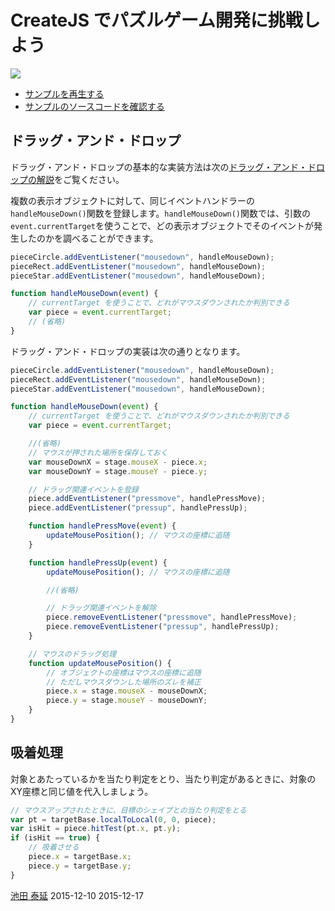 # CreateJS でパズルゲーム開発に挑戦しよう

![](../imgs/game_pazzle.html.png)

- [サンプルを再生する](https://ics-creative.github.io/tutorial-createjs/samples/game_pazzle.html)
- [サンプルのソースコードを確認する](../samples/game_pazzle.html)

## ドラッグ・アンド・ドロップ

ドラッグ・アンド・ドロップの基本的な実装方法は次の[ドラッグ・アンド・ドロップの解説](mouse_drag.md)をご覧ください。

複数の表示オブジェクトに対して、同じイベントハンドラーの`handleMouseDown()`関数を登録します。`handleMouseDown()`関数では、引数の`event.currentTarget`を使うことで、どの表示オブジェクトでそのイベントが発生したのかを調べることができます。

```js
pieceCircle.addEventListener("mousedown", handleMouseDown);
pieceRect.addEventListener("mousedown", handleMouseDown);
pieceStar.addEventListener("mousedown", handleMouseDown);

function handleMouseDown(event) {
    // currentTarget を使うことで、どれがマウスダウンされたか判別できる
    var piece = event.currentTarget;
    // (省略)
}
```

ドラッグ・アンド・ドロップの実装は次の通りとなります。

```js
pieceCircle.addEventListener("mousedown", handleMouseDown);
pieceRect.addEventListener("mousedown", handleMouseDown);
pieceStar.addEventListener("mousedown", handleMouseDown);

function handleMouseDown(event) {
    // currentTarget を使うことで、どれがマウスダウンされたか判別できる
    var piece = event.currentTarget;

    //(省略)
    // マウスが押された場所を保存しておく
    var mouseDownX = stage.mouseX - piece.x;
    var mouseDownY = stage.mouseY - piece.y;

    // ドラッグ関連イベントを登録
    piece.addEventListener("pressmove", handlePressMove);
    piece.addEventListener("pressup", handlePressUp);

    function handlePressMove(event) {
        updateMousePosition(); // マウスの座標に追随
    }

    function handlePressUp(event) {
        updateMousePosition(); // マウスの座標に追随

        //(省略)

        // ドラッグ関連イベントを解除
        piece.removeEventListener("pressmove", handlePressMove);
        piece.removeEventListener("pressup", handlePressUp);
    }

    // マウスのドラッグ処理
    function updateMousePosition() {
        // オブジェクトの座標はマウスの座標に追随
        // ただしマウスダウンした場所のズレを補正
        piece.x = stage.mouseX - mouseDownX;
        piece.y = stage.mouseY - mouseDownY;
    }
}
```



## 吸着処理

対象とあたっているかを当たり判定をとり、当たり判定があるときに、対象のXY座標と同じ値を代入しましょう。

```js
// マウスアップされたときに、目標のシェイプとの当たり判定をとる
var pt = targetBase.localToLocal(0, 0, piece);
var isHit = piece.hitTest(pt.x, pt.y);
if (isHit == true) {
    // 吸着させる
    piece.x = targetBase.x;
    piece.y = targetBase.y;
}
```

<article-author>[池田 泰延](https://twitter.com/clockmaker)</article-author>
<article-date-published>2015-12-10</article-date-published>
<article-date-modified>2015-12-17</article-date-modified>
